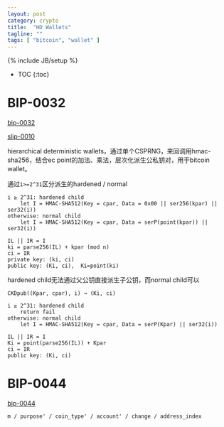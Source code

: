```yaml
---
layout: post
category: crypto
title:  "HD Wallets"
tagline: ""
tags: [ "bitcoin", "wallet" ] 
---
```

{% include JB/setup %}

* TOC
{:toc}

# BIP-0032

[bip-0032](https://github.com/bitcoin/bips/blob/master/bip-0032.mediawiki)

[slip-0010](https://slips.readthedocs.io/en/latest/slip-0010/)

hierarchical deterministic wallets，通过单个CSPRNG，来回调用hmac-sha256，结合ec point的加法、乘法，层次化派生公私钥对，用于bitcoin wallet。

通过`i>=2^31`区分派生的hardened / normal

    i ≥ 2^31: hardened child
        let I = HMAC-SHA512(Key = cpar, Data = 0x00 || ser256(kpar) || ser32(i))
    otherwise: normal child
        let I = HMAC-SHA512(Key = cpar, Data = serP(point(kpar)) || ser32(i))

    IL || IR = I
    ki = parse256(IL) + kpar (mod n)
    ci = IR
    private key: (ki, ci)
    public key: (Ki, ci),  Ki=point(ki)

hardened child无法通过父公钥直接派生子公钥，而normal child可以

    CKDpub((Kpar, cpar), i) → (Ki, ci)

    i ≥ 2^31: hardened child
        return fail
    otherwise: normal child
        let I = HMAC-SHA512(Key = cpar, Data = serP(Kpar) || ser32(i))

    IL || IR = I
    Ki = point(parse256(IL)) + Kpar
    ci = IR
    public key: (Ki, ci)

# BIP-0044

[bip-0044](https://github.com/bitcoin/bips/blob/master/bip-0044.mediawiki)

    m / purpose' / coin_type' / account' / change / address_index
